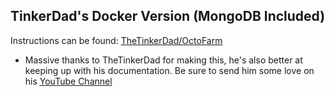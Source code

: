 ## TinkerDad's Docker Version (MongoDB Included)

Instructions can be found: [TheTinkerDad/OctoFarm](https://hub.docker.com/r/thetinkerdad/octofarm)

- Massive thanks to TheTinkerDad for making this, he's also better at keeping up with his documentation. Be sure to send him some love on his [YouTube Channel](https://www.youtube.com/channel/UCNaLzBZhXTCwjsDPU03y-kQ)
